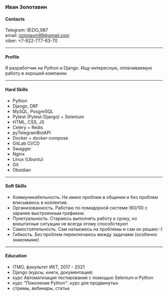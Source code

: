 ### Иван Золотавин

#### Contacts
Telegram: @ZIO_987 <br>
email: izolotavin99@gmail.com <br>
viber: +7-922-777-63-70

---
#### Profile
Я разработчик на Python и Django. Ищу интересную, оплачиваемую работу в хорошей компании.

---
#### Hard Skills
-   Python
-   Django, DRF
-   MySQL, PosgreSQL
-   Pytest (Pytest-Django) + Selenium
-   HTML, CSS, JS
-   Celery + Redis
-   pyTelegramBotAPI
-   Docker + docker-compose
-   GitLab CI/CD
-   Swagger
-   Nginx
-   Linux (Ubuntu)
-   Git
-   Obsidian

---
#### Soft Skills
- Коммуникабельность. Не имею проблем в общении и без проблем вписываюсь в коллектив.
- Организованность. Работаю по помидорной системе (60/10) c заранее выстроенным графиком.
- Пунктуальность. Стараюсь выполнять работу к сроку, но внештатные ситуации не всегда этому способствуют
- Самостоятельность. Сам натыкаюсь на проблемы и сам их решаю:-)
- Гибкость. Без проблем переключаюсь между задачами (особенно знакомыми)

---
#### Education
- ITMO, факультет ИКТ, 2017 - 2021
- Django (курсы, книги, документация)
- курс <a url='https://stepik.org/course/575/syllabus?auth=login'>Автоматизация тестирования с помощью Selenium и Python</a>
- курс <a url='https://stepik.org/course/68343/syllabus?auth=login'>"Поколение Python": курс для продвинутых</a>
- стримы, вебинары, статьи
